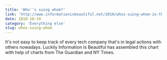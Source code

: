 ```yaml
---
title: 'Who''s suing whom?'
link: 'http://www.informationisbeautiful.net/2010/whos-suing-whom-in-the-telecoms-trade/'
date: 2010-10-19
category: 'Everything else'
slug: whos-suing-whom
---
```


It's not easy to keep track of every tech company that's in legal actions with others nowadays.
Luckily Information Is Beautiful has assembled this chart with help of charts from The Guardian and
NY Times.
